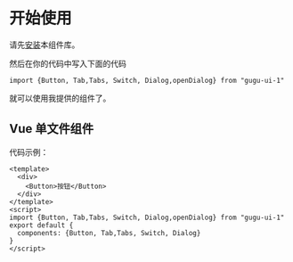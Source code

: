 # 开始使用
请先[安装](#/doc/install)本组件库。

然后在你的代码中写入下面的代码

```
import {Button, Tab,Tabs, Switch, Dialog,openDialog} from "gugu-ui-1"
```

就可以使用我提供的组件了。

## Vue 单文件组件

代码示例：

```
<template>
  <div>
    <Button>按钮</Button>
  </div>
</template>
<script>
import {Button, Tab,Tabs, Switch, Dialog,openDialog} from "gugu-ui-1"
export default {
  components: {Button, Tab,Tabs, Switch, Dialog}
}
</script>
```